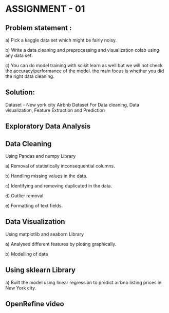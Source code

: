 # ASSIGNMENT - 01 #

## Problem statement : ##

a) Pick a kaggle data set which might be fairly noisy.

b) Write a data cleaning and preprocessing and visualization colab using any data set.

c) You can do model training with scikit learn as well but we will not check the accuracy/performance of the model. the main focus is whether you did the right data                    cleaning.

## Solution: ##

Dataset - New york city Airbnb Dataset For Data cleaning, Data visualization, Feature Extraction and Prediction 

## Exploratory Data Analysis ##

## Data Cleaning ##
 Using Pandas and numpy Library
 
a) Removal of statistically inconsequential columns. 

b) Handling missing values in the data.

c) Identifying and removing duplicated in the data.

d) Outlier removal.

e) Formatting of text fields.

## Data Visualization ##

Using matplotlib and seaborn Library

a) Analysed different features by ploting graphically.

b) Modelling of data

## Using sklearn Library ##

a) Built the model using linear regression to predict airbnb listing prices in New York city.

## OpenRefine video ##
